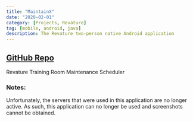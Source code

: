 ```yaml
---
title: "MaintainX"
date: "2020-02-01"
category: [Projects, Revature]
tag: [mobile, android, java]
description: The Revature two-person native Android application
---
```


## [GitHub Repo](https://github.com/DBerry07/Revature_TrainingRoomMaintenanceScheduler)

Revature Training Room Maintenance Scheduler

### Notes:
Unfortunately, the servers that were used in this application are no longer active. As such, this application can no longer be used and screenshots cannot be obtained.